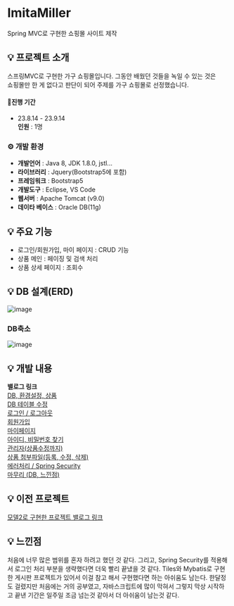 # ImitaMiller
Spring MVC로 구현한 쇼핑몰 사이트 제작

## 💡 프로젝트 소개
스프링MVC로 구현한 가구 쇼핑몰입니다. 그동안 배웠던 것들을 녹일 수 있는 것은 <br>
쇼핑몰만 한 게 없다고 판단이 되어 주제를 가구 쇼핑몰로 선정했습니다.<br>

#### 🧙진행 기간
* 23.8.14 - 23.9.14<br>
**인원** : 1명

### ⚙️ 개발 환경
- **개발언어** : Java 8, JDK 1.8.0, jstl...
- **라이브러리** : Jquery(Bootstrap5에 포함)
- **프레임워크** : Bootstrap5
- **개발도구** : Eclipse, VS Code
- **웹서버** : Apache Tomcat (v9.0)
- **데이타 베이스** : Oracle DB(11g)

## 💡 주요 기능
- 로그인/회원가입, 마이 페이지 : CRUD 기능
- 상품 메인 : 페이징 및 검색 처리
- 상품 상세 페이지 : 조회수

## 💡 DB 설계(ERD)
![image](https://github.com/RedNine97/ImitaMiller/assets/117744969/90ce5dcc-9b3d-49c3-ad7b-cc681551802c)

### DB축소
![image](https://github.com/RedNine97/ImitaMiller/assets/117744969/bf518709-5558-46e3-87a3-561f382ca5a4)

## 💡 개발 내용
**밸로그 링크** <br>
[DB, 환경설정, 상품](https://velog.io/@ghdrn221/%EC%8A%A4%ED%94%84%EB%A7%81MVC-%ED%94%84%EB%A1%9C%EC%A0%9D%ED%8A%B8)<br>
[DB 테이블 수정](https://velog.io/@ghdrn221/%EB%A1%9C%EA%B7%B8%EC%9D%B8%ED%9A%8C%EC%9B%90%EA%B0%80%EC%9E%85)<br>
[로그인 / 로그아웃](https://velog.io/@ghdrn221/%EB%A1%9C%EA%B7%B8%EC%9D%B8-%EB%A1%9C%EA%B7%B8%EC%95%84%EC%9B%83)<br>
[회원가입](https://velog.io/@ghdrn221/%ED%9A%8C%EC%9B%90%EA%B0%80%EC%9E%85)<br>
[마이페이지](https://velog.io/@ghdrn221/%EB%A7%88%EC%9D%B4%ED%8E%98%EC%9D%B4%EC%A7%80)<br>
[아이디, 비밀번호 찾기](https://velog.io/@ghdrn221/%EC%95%84%EC%9D%B4%EB%94%94-%EB%B9%84%EB%B0%80%EB%B2%88%ED%98%B8-%EC%B0%BE%EA%B8%B0)<br>
[관리자(상품수정까지)](https://velog.io/@ghdrn221/%EA%B4%80%EB%A6%AC%EC%9E%90)<br>
[상품 첨부파일(등록, 수정, 삭제)](https://velog.io/@ghdrn221/%EC%83%81%ED%92%88-%EC%B2%A8%EB%B6%80%ED%8C%8C%EC%9D%BC%EB%93%B1%EB%A1%9D-%EC%88%98%EC%A0%95-%EC%82%AD%EC%A0%9C)<br>
[에러처리 / Spring Security](https://velog.io/@ghdrn221/%EC%97%90%EB%9F%AC%EC%B2%98%EB%A6%AC-Spring-Security)<br>
[마무리 (DB, 느낀점)](https://velog.io/@ghdrn221/%EB%A7%88%EB%AC%B4%EB%A6%AC-DB-%EB%8A%90%EB%82%80%EC%A0%90)<br>

## 💡 이전 프로젝트
[모델2로 구현한 프로젝트 밸로그 링크](https://velog.io/@ghdrn221/series/%EB%AA%A8%EB%8D%B82%ED%94%84%EB%A1%9C%EC%A0%9D%ED%8A%B8)<br>

## 💡 느낀점
처음에 너무 많은 범위를 혼자 하려고 했던 것 같다. 그리고, Spring Security를 적용해서 로그인 처리 부분을 생략했다면 더욱 빨리 끝냈을 것 같다. Tiles와 Mybatis로 구현한 게시판 프로젝트가 있어서 이걸 참고 해서 구현했다면 하는 아쉬움도 남는다. 한달정도 걸렸지만 처음에는 거의 공부였고, 자바스크립트에 많이 막혀서 그렇지 막상 시작하고 끝낸 기간은 일주일 조금 넘는것 같아서 더 아쉬움이 남는것 같다.
